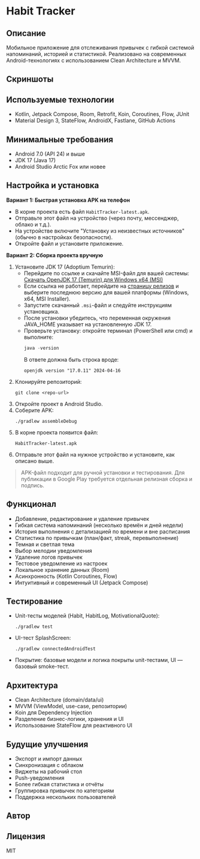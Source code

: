 # Habit Tracker

## Описание
Мобильное приложение для отслеживания привычек с гибкой системой напоминаний, историей и статистикой. Реализовано на современных Android-технологиях с использованием Clean Architecture и MVVM.

## Скриншоты

## Используемые технологии
- Kotlin, Jetpack Compose, Room, Retrofit, Koin, Coroutines, Flow, JUnit
- Material Design 3, StateFlow, AndroidX, Fastlane, GitHub Actions

## Минимальные требования
- Android 7.0 (API 24) и выше
- JDK 17 (Java 17)
- Android Studio Arctic Fox или новее

## Настройка и установка

**Вариант 1: Быстрая установка APK на телефон**
- В корне проекта есть файл `HabitTracker-latest.apk`.
- Отправьте этот файл на устройство (через почту, мессенджер, облако и т.д.).
- На устройстве включите "Установку из неизвестных источников" (обычно в настройках безопасности).
- Откройте файл и установите приложение.

**Вариант 2: Сборка проекта вручную**

1. Установите JDK 17 (Adoptium Temurin):
   - Перейдите по ссылке и скачайте MSI-файл для вашей системы:
     [Скачать OpenJDK 17 (Temurin) для Windows x64 (MSI)](https://github.com/adoptium/temurin17-binaries/releases/latest/download/OpenJDK17U-jdk_x64_windows_hotspot_17.0.11_9.msi)
   - Если ссылка не работает, перейдите на [страницу релизов](https://github.com/adoptium/temurin17-binaries/releases) и выберите последнюю версию для вашей платформы (Windows, x64, MSI Installer).
   - Запустите скачанный `.msi`-файл и следуйте инструкциям установщика.
   - После установки убедитесь, что переменная окружения JAVA_HOME указывает на установленную JDK 17.
   - Проверьте установку: откройте терминал (PowerShell или cmd) и выполните:
     ```powershell
     java -version
     ```
     В ответе должна быть строка вроде:
     ```
     openjdk version "17.0.11" 2024-04-16
     ```
2. Клонируйте репозиторий:
   ```
   git clone <repo-url>
   ```
3. Откройте проект в Android Studio.
4. Соберите APK:
   ```
   ./gradlew assembleDebug
   ```
5. В корне проекта появится файл:
   ```
   HabitTracker-latest.apk
   ```
6. Отправьте этот файл на нужное устройство и установите, как описано выше.

> APK-файл подходит для ручной установки и тестирования. Для публикации в Google Play требуется отдельная релизная сборка и подпись.

## Функционал
- Добавление, редактирование и удаление привычек
- Гибкая система напоминаний (несколько времён и дней недели)
- История выполнения с детализацией по времени и вне расписания
- Статистика по привычкам (план/факт, streak, перевыполнение)
- Темная и светлая тема
- Выбор мелодии уведомления
- Удаление логов привычек
- Тестовое уведомление из настроек
- Локальное хранение данных (Room)
- Асинхронность (Kotlin Coroutines, Flow)
- Интуитивный и современный UI (Jetpack Compose)

## Тестирование
- Unit-тесты моделей (Habit, HabitLog, MotivationalQuote):
  ```
  ./gradlew test
  ```
- UI-тест SplashScreen:
  ```
  ./gradlew connectedAndroidTest
  ```
- Покрытие: базовые модели и логика покрыты unit-тестами, UI — базовый smoke-тест.

## Архитектура
- Clean Architecture (domain/data/ui)
- MVVM (ViewModel, use-case, репозитории)
- Koin для Dependency Injection
- Разделение бизнес-логики, хранения и UI
- Использование StateFlow для реактивного UI

## Будущие улучшения
- Экспорт и импорт данных
- Синхронизация с облаком
- Виджеты на рабочий стол
- Push-уведомления
- Более гибкая статистика и отчёты
- Группировка привычек по категориям
- Поддержка нескольких пользователей

## Автор

## Лицензия
MIT